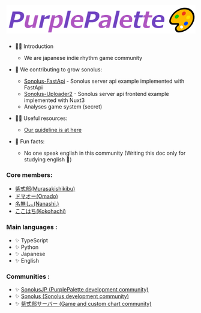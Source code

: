 # <img src="./logo.png">
- 🙋‍♀️ Introduction
  - We are japanese indie rhythm game community
- 🌈 We contributing to grow sonolus:
  - [Sonolus-FastApi](https://github.com/PurplePalette/sonolus-fastapi) - Sonolus server api example implemented with FastApi
  - [Sonolus-Uploader2](https://github.com/PurplePalette/sonolus-uploader2) - Sonolus server api frontend example implemented with Nuxt3
  - Analyses game system (secret)

- 👩‍💻 Useful resources:
  - [Our guideline is at here](https://github.com/PurplePalette/.github)
- 🍿 Fun facts:
  - No one speak english in this community (Writing this doc only for studying english 🤨)


### Core members:
- [紫式部(Murasakishikibu)](#)
- [ドマオー(Omado)](https://github.com/Dosugamea)
- [名無し｡(Nanashi.)](https://github.com/sevenc-nanashi)
- [ここはち(Kokohachi)](https://github.com/Kokohachi)

### Main languages :
- ✨ TypeScript
- ✨ Python
- ✨ Japanese
- ✨ English

### Communities :
- ✨ [SonolusJP (PurplePalette development community)](https://discord.com/invite/U7JRQTdnW3)
- ✨ [Sonolus (Sonolus development community)](https://discord.com/invite/zStqbJahH7)
- ✨ [紫式部サーバー (Game and custom chart community)](https://discord.com/invite/KEfVkfC6Q9)